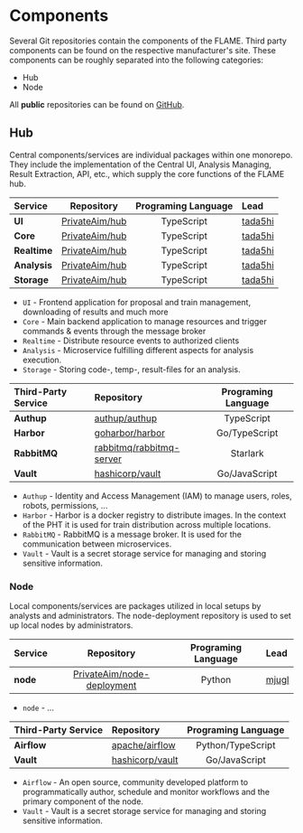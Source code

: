 # Components
Several Git repositories contain the components of the FLAME. 
Third party components can be found on the respective manufacturer's site.
These components can be roughly separated into the following categories:

* Hub
* Node

All **public** repositories can be found on [GitHub](https://github.com/PrivateAim).

## Hub
Central components/services are individual packages within one monorepo. They include the implementation of the Central 
UI, Analysis Managing, Result Extraction, API, etc., which supply the core functions of the FLAME hub.

| Service             |                     Repository                      | Programing Language | Lead                                  |
|:--------------------|:---------------------------------------------------:|:-------------------:|:--------------------------------------|
| **UI**              | [PrivateAim/hub](https://github.com/PrivateAim/hub) |     TypeScript      | [tada5hi](https://github.com/tada5hi) |
| **Core**            | [PrivateAim/hub](https://github.com/PrivateAim/hub) |     TypeScript      | [tada5hi](https://github.com/tada5hi) |
| **Realtime**        | [PrivateAim/hub](https://github.com/PrivateAim/hub) |     TypeScript      | [tada5hi](https://github.com/tada5hi) |
| **Analysis**        | [PrivateAim/hub](https://github.com/PrivateAim/hub) |     TypeScript      | [tada5hi](https://github.com/tada5hi) |
| **Storage**         | [PrivateAim/hub](https://github.com/PrivateAim/hub) |     TypeScript      | [tada5hi](https://github.com/tada5hi) |


* `UI` - Frontend application for proposal and train management, downloading of results and much more
* `Core` - Main backend application to manage resources and trigger commands & events through the message broker
* `Realtime` - Distribute resource events to authorized clients
* `Analysis` - Microservice fulfilling different aspects for analysis execution.
* `Storage` - Storing code-, temp-, result-files for an analysis.


| Third-Party Service | Repository                                                              | Programing Language |
|:--------------------|:------------------------------------------------------------------------|:-------------------:|
| **Authup**          | [authup/authup](https://github.com/authup/authup)                       |     TypeScript      |
| **Harbor**          | [goharbor/harbor](https://github.com/goharbor/harbor)                   |    Go/TypeScript    |
| **RabbitMQ**        | [rabbitmq/rabbitmq-server](https://github.com/rabbitmq/rabbitmq-server) |      Starlark       |
| **Vault**           | [hashicorp/vault](https://github.com/hashicorp/vault)                   |    Go/JavaScript    |

* `Authup` - Identity and Access Management (IAM) to manage users, roles, robots, permissions, ...
* `Harbor` - Harbor is a docker registry to distribute images. In the context of the PHT it is used for train distribution across multiple locations.
* `RabbitMQ` - RabbitMQ is a message broker. It is used for the communication between microservices.
* `Vault` - Vault is a secret storage service for managing and storing sensitive information.

### Node
Local components/services are packages utilized in local setups by analysts and administrators. The node-deployment 
repository is used to set up local nodes by administrators.

| Service                |                                 Repository                                  | Programing Language | Lead                               |
|:-----------------------|:---------------------------------------------------------------------------:|:-------------------:|:-----------------------------------|
| **node**               | [PrivateAim/node-deployment](https://github.com/PrivateAIM/node-deployment) |       Python        | [mjugl](https://github.com/mjugl)  |

* `node` - ...

| Third-Party Service | Repository                                            | Programing Language |
|:--------------------|:------------------------------------------------------|:-------------------:|
| **Airflow**         | [apache/airflow](https://github.com/apache/airflow)   |  Python/TypeScript  |
| **Vault**           | [hashicorp/vault](https://github.com/hashicorp/vault) |    Go/JavaScript    |

* `Airflow` - An open source, community developed platform to programmatically author,
  schedule and monitor workflows and the primary component of the node.
* `Vault` - Vault is a secret storage service for managing and storing sensitive information.

